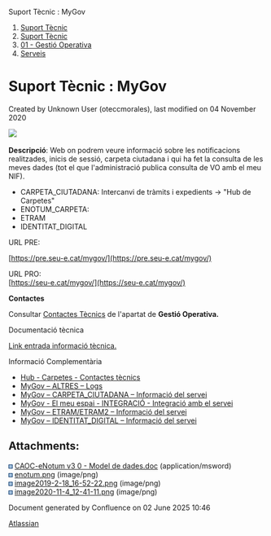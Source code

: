 Suport Tècnic : MyGov  

1.  [Suport Tècnic](index.html)
2.  [Suport Tècnic](13893782.html)
3.  [01 - Gestió Operativa](26313391.html)
4.  [Serveis](Serveis_26313394.html)

Suport Tècnic : MyGov
=====================

Created by Unknown User (oteccmorales), last modified on 04 November 2020

![](attachments/41519639/41519764.png)

**Descripció**: Web on podrem veure informació sobre les notificacions realitzades, inicis de sessió, carpeta ciutadana i qui ha fet la consulta de les meves dades (tot el que l'administració publica consulta de VO amb el meu NIF).

*   CARPETA\_CIUTADANA: Intercanvi de tràmits i expedients -> "Hub de Carpetes"
*   ENOTUM\_CARPETA:
*   ETRAM
*   IDENTITAT\_DIGITAL

URL PRE:

[https://pre.seu-e.cat/mygov/](https://pre.seu-e.cat/mygov/)

URL PRO:  
[https://seu-e.cat/mygov/](https://seu-e.cat/mygov/)

**Contactes**

Consultar [Contactes Tècnics](https://intranet.aoc.cat/pages/viewpage.action?pageId=28704779#tab-Responsables+Servei+T%C3%A8cnic) de l'apartat de **Gestió Operativa.**

Documentació tècnica

[Link entrada informació tècnica.](41519644.html)

  

  
  

  

  

  

Informació Complementària

*   [Hub - Carpetes - Contactes tècnics](/pages/viewpage.action?pageId=113311829 "Hub - Carpetes - Contactes tècnics")
*   [MyGov – ALTRES – Logs](/pages/viewpage.action?pageId=41519757 "MyGov – ALTRES – Logs")
*   [MyGov – CARPETA\_CIUTADANA – Informació del servei](/pages/viewpage.action?pageId=41519703 "MyGov – CARPETA_CIUTADANA – Informació del servei")
*   [MyGov - El meu espai - INTEGRACIÓ - Integració amb el servei](/pages/viewpage.action?pageId=61931618 "MyGov - El meu espai - INTEGRACIÓ - Integració amb el servei")
*   [MyGov – ETRAM/ETRAM2 – Informació del servei](/pages/viewpage.action?pageId=41519708 "MyGov – ETRAM/ETRAM2 – Informació del servei")
*   [MyGov – IDENTITAT\_DIGITAL – Informació del servei](/pages/viewpage.action?pageId=41519713 "MyGov – IDENTITAT_DIGITAL – Informació del servei")

Attachments:
------------

![](images/icons/bullet_blue.gif) [CAOC-eNotum v3 0 - Model de dades.doc](attachments/41519639/41519640.doc) (application/msword)  
![](images/icons/bullet_blue.gif) [enotum.png](attachments/41519639/41519641.png) (image/png)  
![](images/icons/bullet_blue.gif) [image2019-2-18\_16-52-22.png](attachments/41519639/41519642.png) (image/png)  
![](images/icons/bullet_blue.gif) [image2020-11-4\_12-41-11.png](attachments/41519639/41519764.png) (image/png)  

Document generated by Confluence on 02 June 2025 10:46

[Atlassian](http://www.atlassian.com/)
